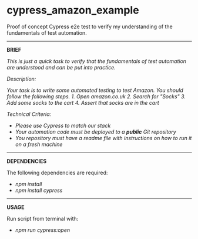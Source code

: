 # cypress_amazon_example

Proof of concept Cypress e2e test to verify my understanding of the fundamentals of test automation.

---
**BRIEF**

*This is just a quick task to verify that the fundamentals of test automation are understood and can be put into practice.*

*Description:*

*Your task is to write some automated testing to test Amazon.*
*You should follow the following steps.*
*1. Open amazon.co.uk*
*2. Search for "Socks"*
*3. Add some socks to the cart*
*4. Assert that socks are in the cart*

*Technical Criteria:*
* *Please use Cypress to match our stack*
* *Your automation code must be deployed to a **public** Git repository*
* *You repository must have a readme file with instructions on how to run it on a fresh machine*

---
**DEPENDENCIES**

The following dependencies are required:
* *npm install*
* *npm install cypress*

---
**USAGE**

Run script from terminal with:
* *npm run cypress:open*
